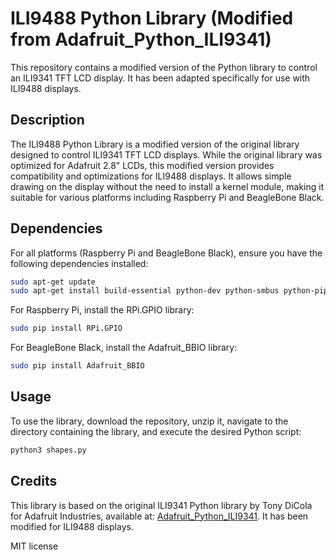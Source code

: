 # ILI9488 Python Library (Modified from Adafruit_Python_ILI9341)

This repository contains a modified version of the Python library to control an ILI9341 TFT LCD display. It has been adapted specifically for use with ILI9488 displays.

## Description
The ILI9488 Python Library is a modified version of the original library designed to control ILI9341 TFT LCD displays. While the original library was optimized for Adafruit 2.8" LCDs, this modified version provides compatibility and optimizations for ILI9488 displays. It allows simple drawing on the display without the need to install a kernel module, making it suitable for various platforms including Raspberry Pi and BeagleBone Black.

## Dependencies
For all platforms (Raspberry Pi and BeagleBone Black), ensure you have the following dependencies installed:

```bash
sudo apt-get update
sudo apt-get install build-essential python-dev python-smbus python-pip python-imaging
```
For Raspberry Pi, install the RPi.GPIO library:
```bash
sudo pip install RPi.GPIO
```
For BeagleBone Black, install the Adafruit_BBIO library:
```bash
sudo pip install Adafruit_BBIO
```
## Usage
To use the library, download the repository, unzip it, navigate to the directory containing the library, and execute the desired Python script:
```bash
python3 shapes.py
```
## Credits
This library is based on the original ILI9341 Python library by Tony DiCola for Adafruit Industries, available at: [Adafruit_Python_ILI9341](https://github.com/adafruit/Adafruit_Python_ILI9341). It has been modified for ILI9488 displays.

MIT license
